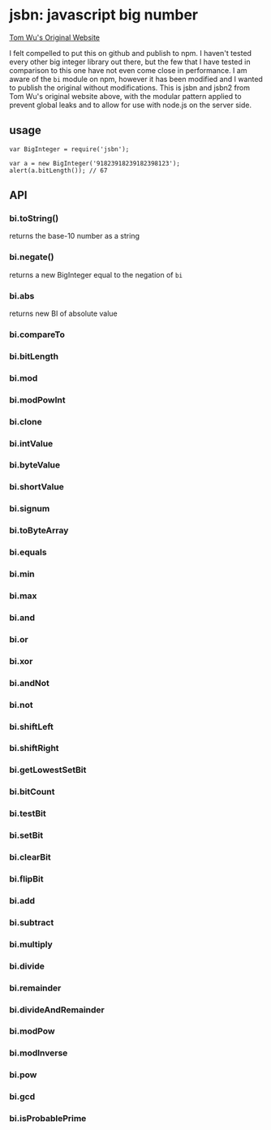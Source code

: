 # jsbn: javascript big number

[Tom Wu's Original Website](http://www-cs-students.stanford.edu/~tjw/jsbn/)

I felt compelled to put this on github and publish to npm. I haven't tested every other big integer library out there, but the few that I have tested in comparison to this one have not even come close in performance. I am aware of the `bi` module on npm, however it has been modified and I wanted to publish the original without modifications. This is jsbn and jsbn2 from Tom Wu's original website above, with the modular pattern applied to prevent global leaks and to allow for use with node.js on the server side.

## usage

    var BigInteger = require('jsbn');

    var a = new BigInteger('91823918239182398123');
    alert(a.bitLength()); // 67

## API

### bi.toString()

returns the base-10 number as a string

### bi.negate()

returns a new BigInteger equal to the negation of `bi`

### bi.abs

returns new BI of absolute value

### bi.compareTo

### bi.bitLength

### bi.mod

### bi.modPowInt

### bi.clone

### bi.intValue

### bi.byteValue

### bi.shortValue

### bi.signum

### bi.toByteArray

### bi.equals

### bi.min

### bi.max

### bi.and

### bi.or

### bi.xor

### bi.andNot

### bi.not

### bi.shiftLeft

### bi.shiftRight

### bi.getLowestSetBit

### bi.bitCount

### bi.testBit

### bi.setBit

### bi.clearBit

### bi.flipBit

### bi.add

### bi.subtract

### bi.multiply

### bi.divide

### bi.remainder

### bi.divideAndRemainder

### bi.modPow

### bi.modInverse

### bi.pow

### bi.gcd

### bi.isProbablePrime
